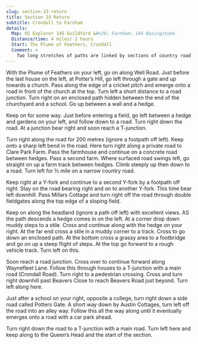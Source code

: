 ```yaml
---
slug: section-33-return
title: Section 33 Return
subtitle: Crondall to Farnham
details:
  Map: OS Explorer 145 Guildford &#x26; Farnham; 144 Basingstoke
  Distance/time: 4 miles/ 2 hours
  Start: The Plume of Feathers, Crondall
  Comment: >
    Two long stretches of paths are linked by sections of country road walking. There are several stiles and patches of mud after wet weather. Some excellent views.
---
```

With the Plume of Feathers on your left, go on along Well Road. Just before the last house on the left, at Potter’s Hill, go left through a gate and up towards a church. Pass along the edge of a cricket pitch and emerge onto a road in front of the church at the top. Turn left a short distance to a road junction. Turn right on an enclosed path hidden between the end of the churchyard and a school. Go up between a wall and a hedge.

Keep on for some way. Just before entering a field, go left between a hedge and gardens on your left, and follow down to a road. Turn right down the road. At a junction bear right and soon reach a T-junction.

Turn right along the road for 200 metres (ignore a footpath off left). Keep onto a sharp left bend in the road. Here turn right along a private road to Clare Park Farm. Pass the farmhouse and continue on a concrete road between hedges. Pass a second farm. Where surfaced road swings left, go straight on up a farm track between hedges. Climb steeply up then down to a road. Turn left for ½ mile on a narrow country road.

Keep right at a Y-fork and continue to a second Y-fork by a footpath off right. Stay on the road bearing right and on to another Y-fork. This time bear left downhill. Pass Millars Cottage and turn right off the road through double fieldgates along the top edge of a sloping field.

Keep on along the headland (ignore a path off left) with excellent views. AS the path descends a hedge comes in on the left. At a corner drop down muddy steps to a stile. Cross and continue along with the hedge on your right. At the far end cross a stile in a muddy corner to a track. Cross to go down an enclosed path. At the bottom cross a grassy area to a footbridge and go on up a steep flight of steps. At the top go forward to a rough vehicle track. Turn left on this.

Soon reach a road junction. Cross over to continue forward along Waynefleet Lane. Follow this through houses to a T-junction with a main road (Crondall Road). Turn right to a pedestrian crossing. Cross and turn right downhill past Beavers Close to reach Beavers Road just beyond. Turn left along here.

Just after a school on your right, opposite a college, turn right down a side road called Potters Gate. A short way down by Austin Cottages, turn left off the road into an alley way. Follow this all the way along until it eventually emerges onto a road with a car park ahead.

Turn right down the road to a T-junction with a main road. Turn left here and keep along to the Queen’s Head and the start of the section.

